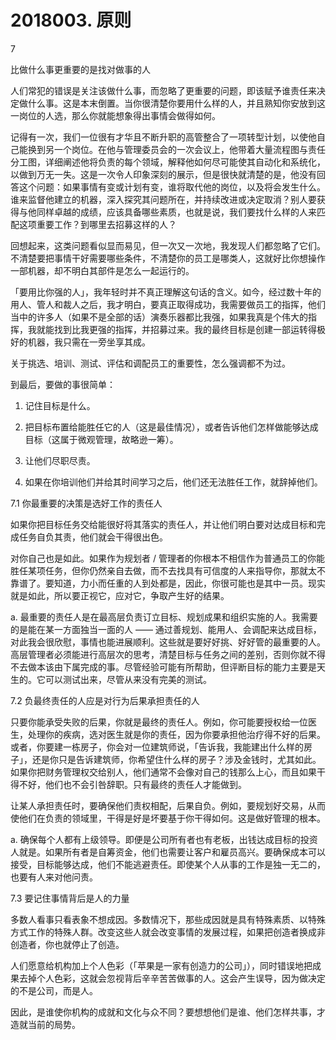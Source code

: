 # 2018003. 原则

7

比做什么事更重要的是找对做事的人

人们常犯的错误是关注该做什么事，而忽略了更重要的问题，即该赋予谁责任来决定做什么事。这是本末倒置。当你很清楚你要用什么样的人，并且熟知你安放到这一岗位的人选，那么你就能想象得出事情会做得如何。

记得有一次，我们一位很有才华且不断升职的高管整合了一项转型计划，以使他自己能换到另一个岗位。在他与管理委员会的一次会议上，他带着大量流程图与责任分工图，详细阐述他将负责的每个领域，解释他如何尽可能使其自动化和系统化，以做到万无一失。这是一次令人印象深刻的展示，但是很快就清楚的是，他没有回答这个问题：如果事情有变或计划有变，谁将取代他的岗位，以及将会发生什么。谁来监督他建立的机器，深入探究其问题所在，并持续改进或决定取消？别人要获得与他同样卓越的成绩，应该具备哪些素质，也就是说，我们要找什么样的人来匹配这项重要工作？到哪里去招募这样的人？

回想起来，这类问题看似显而易见，但一次又一次地，我发现人们都忽略了它们。不清楚要把事情干好需要哪些条件，不清楚你的员工是哪类人，这就好比你想操作一部机器，却不明白其部件是怎么一起运行的。

「要用比你强的人」，我年轻时并不真正理解这句话的含义。如今，经过数十年的用人、管人和裁人之后，我才明白，要真正取得成功，我需要做员工的指挥，他们当中的许多人（如果不是全部的话）演奏乐器都比我强，如果我真是个伟大的指挥，我就能找到比我更强的指挥，并招募过来。我的最终目标是创建一部运转得极好的机器，我只需在一旁坐享其成。

关于挑选、培训、测试、评估和调配员工的重要性，怎么强调都不为过。

到最后，要做的事很简单：

1. 记住目标是什么。

2. 把目标布置给能胜任它的人（这是最佳情况），或者告诉他们怎样做能够达成目标（这属于微观管理，故略逊一筹）。

3. 让他们尽职尽责。

4. 如果在你培训他们并给其时间学习之后，他们还无法胜任工作，就辞掉他们。

7.1 你最重要的决策是选好工作的责任人

如果你把目标任务交给能很好将其落实的责任人，并让他们明白要对达成目标和完成任务自负其责，他们就会干得很出色。

对你自己也是如此。如果作为规划者 / 管理者的你根本不相信作为普通员工的你能胜任某项任务，但你仍然亲自去做，而不去找具有可信度的人来指导你，那就太不靠谱了。要知道，力小而任重的人到处都是，因此，你很可能也是其中一员。现实就是如此，所以要正视它，应对它，争取产生好的结果。

a. 最重要的责任人是在最高层负责订立目标、规划成果和组织实施的人。我需要的是能在某一方面独当一面的人 —— 通过善规划、能用人、会调配来达成目标，对此我会很欣慰，事情也能进展顺利。这些就是要好好挑、好好管的最重要的人。高层管理者必须能进行高层次的思考，清楚目标与任务之间的差别，否则你就不得不去做本该由下属完成的事。尽管经验可能有所帮助，但评断目标的能力主要是天生的。它可以测试出来，尽管从来没有完美的测试。

7.2 负最终责任的人应是对行为后果承担责任的人

只要你能承受失败的后果，你就是最终的责任人。例如，你可能要授权给一位医生，处理你的疾病，选对医生就是你的责任，因为你要承担他治疗得不好的后果。或者，你要建一栋房子，你会对一位建筑师说，「告诉我，我能建出什么样的房子」，还是你只是告诉建筑师，你希望住什么样的房子？涉及金钱时，尤其如此。如果你把财务管理权交给别人，他们通常不会像对自己的钱那么上心，而且如果干得不好，他们也不会引咎辞职。只有最终的责任人才能做到。

让某人承担责任时，要确保他们责权相配，后果自负。例如，要规划好交易，从而使他们在负责的领域里，干得是好是坏要基于你干得如何。这是做好管理的根本。

a. 确保每个人都有上级领导。即便是公司所有者也有老板，出钱达成目标的投资人就是。如果所有者是自筹资金，他们也需要让客户和雇员高兴。要确保成本可以接受，目标能够达成，他们不能逃避责任。即使某个人从事的工作是独一无二的，也要有人来对他问责。

7.3 要记住事情背后是人的力量

多数人看事只看表象不想成因。多数情况下，那些成因就是具有特殊素质、以特殊方式工作的特殊人群。改变这些人就会改变事情的发展过程，如果把创造者换成非创造者，你也就停止了创造。

人们愿意给机构加上个人色彩（「苹果是一家有创造力的公司」），同时错误地把成果去掉个人色彩，这就会忽视背后辛辛苦苦做事的人。这会产生误导，因为做决定的不是公司，而是人。

因此，是谁使你机构的成就和文化与众不同？要想想他们是谁、他们怎样共事，才造就当前的局势。

